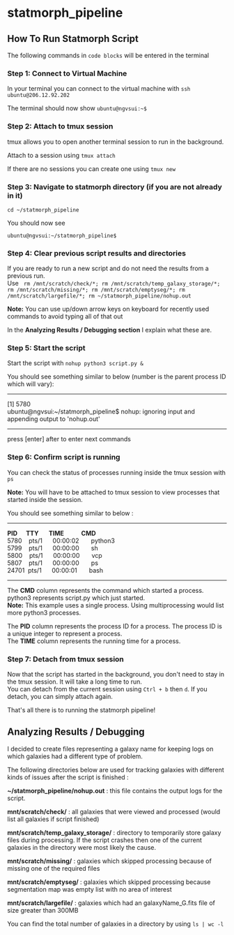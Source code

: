 # statmorph_pipeline

## How To Run Statmorph Script

The following commands in `code blocks` will be entered in the terminal

### Step 1: Connect to Virtual Machine

In your terminal you can connect to the virtual machine with `ssh ubuntu@206.12.92.202`

The terminal should now show `ubuntu@ngvsui:~$`

### Step 2: Attach to tmux session

tmux allows you to open another terminal session to run in the background.

Attach to a session using `tmux attach`

If there are no sessions you can create one using `tmux new`

### Step 3: Navigate to statmorph directory (if you are not already in it)

`cd ~/statmorph_pipeline`

You should now see

`ubuntu@ngvsui:~/statmorph_pipeline$`

### Step 4: Clear previous script results and directories

If you are ready to run a new script and do not need the results from a previous run.  
Use &nbsp;&nbsp;`rm /mnt/scratch/check/*; rm /mnt/scratch/temp_galaxy_storage/*; rm /mnt/scratch/missing/*; rm /mnt/scratch/emptyseg/*; rm /mnt/scratch/largefile/*; rm ~/statmorph_pipeline/nohup.out`    
  
**Note:** You can use up/down arrow keys on keyboard for recently used commands to avoid typing all of that out
  
In the **Analyzing Results / Debugging section** I explain what these are. 

### Step 5: Start the script

Start the script with `nohup python3 script.py &`

You should see something similar to below (number is the parent process ID which will vary):

---

[1] 5780  
ubuntu@ngvsui:~/statmorph_pipeline$ nohup: ignoring input and appending output to 'nohup.out'

---

press [enter] after to enter next commands

### Step 6: Confirm script is running

You can check the status of processes running inside the tmux session with `ps`

**Note:** You will have to be attached to tmux session to view processes that started inside the session.

You should see something similar to below :

---

**PID &nbsp;&nbsp;&nbsp;&nbsp;&nbsp;TTY&nbsp;&nbsp;&nbsp;&nbsp;&nbsp;&nbsp;&nbsp;TIME&nbsp;&nbsp;&nbsp;&nbsp;&nbsp;&nbsp;&nbsp;&nbsp;&nbsp;&nbsp;&nbsp;&nbsp;CMD**  
5780 &nbsp;&nbsp;&nbsp;pts/1&nbsp;&nbsp;&nbsp;&nbsp;&nbsp;&nbsp;00:00:02&nbsp;&nbsp;&nbsp;&nbsp;&nbsp;&nbsp; python3  
5799 &nbsp;&nbsp;&nbsp;pts/1 &nbsp;&nbsp;&nbsp;&nbsp;&nbsp;00:00:00&nbsp;&nbsp;&nbsp;&nbsp;&nbsp;&nbsp; sh  
5800 &nbsp;&nbsp;&nbsp;pts/1  &nbsp;&nbsp;&nbsp;&nbsp;&nbsp;00:00:00&nbsp;&nbsp;&nbsp;&nbsp;&nbsp;&nbsp; vcp  
5807 &nbsp;&nbsp;&nbsp;pts/1  &nbsp;&nbsp;&nbsp;&nbsp;&nbsp;00:00:00&nbsp;&nbsp;&nbsp;&nbsp;&nbsp;&nbsp; ps  
24701 &nbsp;pts/1  &nbsp;&nbsp;&nbsp;&nbsp;&nbsp;00:00:01&nbsp;&nbsp;&nbsp;&nbsp;&nbsp;&nbsp; bash  

---

The **CMD** column represents the command which started a process.  
python3 represents script.py which just started.  
**Note:** This example uses a single process. Using multiprocessing would list more python3 processes.  

The **PID** column represents the process ID for a process. The process ID is a unique integer to represent a process.  
The **TIME** column represents the running time for a process.

### Step 7: Detach from tmux session

Now that the script has started in the background, you don't need to stay in the tmux session. It will take a long time to run.  
You can detach from the current session using `Ctrl + b` then `d`. If you detach, you can simply attach again.  
  
That's all there is to running the statmorph pipeline!


## Analyzing Results / Debugging

I decided to create files representing a galaxy name for keeping logs on which galaxies had a different type of problem.

The following directories below are used for tracking galaxies with different kinds of issues after the script is finished :  
  
**~/statmorph_pipeline/nohup.out** : this file contains the output logs for the script.  
  
**mnt/scratch/check/** : all galaxies that were viewed and processed (would list all galaxies if script finished)  
  
**mnt/scratch/temp_galaxy_storage/** : directory to temporarily store galaxy files during processing. If the script crashes then one of the current galaxies in the directory were most likely the cause.  
  
**mnt/scratch/missing/** : galaxies which skipped processing because of missing one of the required files  
  
**mnt/scratch/emptyseg/** : galaxies which skipped processing because segmentation map was empty list with no area of interest  
  
**mnt/scratch/largefile/** : galaxies which had an galaxyName_G.fits file of size greater than 300MB  
  
You can find the total number of galaxies in a directory by using `ls | wc -l` 
